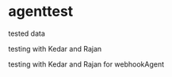 # agenttest

tested data

testing with Kedar and Rajan

testing with Kedar and Rajan for webhookAgent
